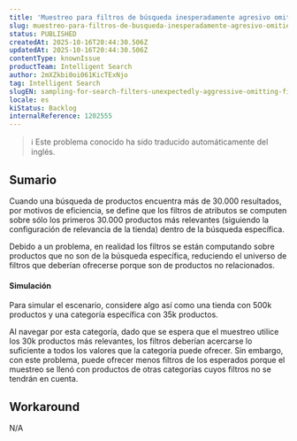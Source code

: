 ```yaml
---
title: 'Muestreo para filtros de búsqueda inesperadamente agresivo omitiendo valores de filtro'
slug: muestreo-para-filtros-de-busqueda-inesperadamente-agresivo-omitiendo-valores-de-filtro
status: PUBLISHED
createdAt: 2025-10-16T20:44:30.506Z
updatedAt: 2025-10-16T20:44:30.506Z
contentType: knownIssue
productTeam: Intelligent Search
author: 2mXZkbi0oi061KicTExNjo
tag: Intelligent Search
slugEN: sampling-for-search-filters-unexpectedly-aggressive-omitting-filter-values
locale: es
kiStatus: Backlog
internalReference: 1202555
---
```


>ℹ️ Este problema conocido ha sido traducido automáticamente del inglés.

## Sumario


Cuando una búsqueda de productos encuentra más de 30.000 resultados, por motivos de eficiencia, se define que los filtros de atributos se computen sobre sólo los primeros 30.000 productos más relevantes (siguiendo la configuración de relevancia de la tienda) dentro de la búsqueda específica.

Debido a un problema, en realidad los filtros se están computando sobre productos que no son de la búsqueda específica, reduciendo el universo de filtros que deberían ofrecerse porque son de productos no relacionados.


#### Simulación


Para simular el escenario, considere algo así como una tienda con 500k productos y una categoría específica con 35k productos.

Al navegar por esta categoría, dado que se espera que el muestreo utilice los 30k productos más relevantes, los filtros deberían acercarse lo suficiente a todos los valores que la categoría puede ofrecer. Sin embargo, con este problema, puede ofrecer menos filtros de los esperados porque el muestreo se llenó con productos de otras categorías cuyos filtros no se tendrán en cuenta.

## Workaround


N/A